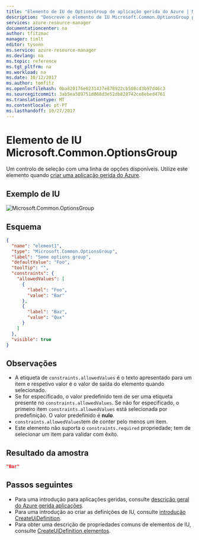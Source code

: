 ```yaml
---
title: "Elemento de IU de OptionsGroup de aplicação gerida do Azure | Microsoft Docs"
description: "Descreve o elemento de IU Microsoft.Common.OptionsGroup para aplicações geridas do Azure"
services: azure-resource-manager
documentationcenter: na
author: tfitzmac
manager: timlt
editor: tysonn
ms.service: azure-resource-manager
ms.devlang: na
ms.topic: reference
ms.tgt_pltfrm: na
ms.workload: na
ms.date: 10/12/2017
ms.author: tomfitz
ms.openlocfilehash: 0ba820176e0231437e878922cb508cd3b97d46c3
ms.sourcegitcommit: 3ab5ea589751d068d3e52db828742ce8ebed4761
ms.translationtype: MT
ms.contentlocale: pt-PT
ms.lasthandoff: 10/27/2017
---
```

# <a name="microsoftcommonoptionsgroup-ui-element"></a>Elemento de IU Microsoft.Common.OptionsGroup
Um controlo de seleção com uma linha de opções disponíveis. Utilize este elemento quando [criar uma aplicação gerida do Azure](publish-service-catalog-app.md).

## <a name="ui-sample"></a>Exemplo de IU
![Microsoft.Common.OptionsGroup](./media/managed-application-elements/microsoft.common.optionsgroup.png)

## <a name="schema"></a>Esquema
```json
{
  "name": "element1",
  "type": "Microsoft.Common.OptionsGroup",
  "label": "Some options group",
  "defaultValue": "Foo",
  "toolTip": "",
  "constraints": {
    "allowedValues": [
      {
        "label": "Foo",
        "value": "Bar"
      },
      {
        "label": "Baz",
        "value": "Qux"
      }
    ]
  },
  "visible": true
}
```

## <a name="remarks"></a>Observações
- A etiqueta de `constraints.allowedValues` é o texto apresentado para um item e respetivo valor é o valor de saída do elemento quando selecionado.
- Se for especificado, o valor predefinido tem de ser uma etiqueta presente no `constraints.allowedValues`. Se não for especificado, o primeiro item `constraints.allowedValues` está selecionada por predefinição. O valor predefinido é **nulo**.
- `constraints.allowedValues`tem de conter pelo menos um item.
- Este elemento não suporta o `constraints.required` propriedade; tem de selecionar um item para validar com êxito.

## <a name="sample-output"></a>Resultado da amostra
```json
"Bar"
```

## <a name="next-steps"></a>Passos seguintes
* Para uma introdução para aplicações geridas, consulte [descrição geral do Azure gerida aplicações](overview.md).
* Para uma introdução ao criar as definições de IU, consulte [introdução CreateUiDefinition](create-uidefinition-overview.md).
* Para obter uma descrição de propriedades comuns de elementos de IU, consulte [CreateUiDefinition elementos](create-uidefinition-elements.md).
